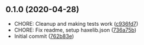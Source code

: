 ## 0.1.0 (2020-04-28)

* CHORE: Cleanup and making tests work ([c936fd7](https://github.com/dropecho/fsm/commit/c936fd7))
* CHORE: Fix readme, setup haxelib.json ([736a75b](https://github.com/dropecho/fsm/commit/736a75b))
* Initial commit ([762b83e](https://github.com/dropecho/fsm/commit/762b83e))



